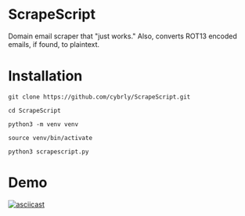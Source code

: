 # ScrapeScript
Domain email scraper that "just works." Also, converts ROT13 encoded emails, if found, to plaintext.

# Installation

```
git clone https://github.com/cybrly/ScrapeScript.git
```
```
cd ScrapeScript
```
```
python3 -m venv venv
```
```
source venv/bin/activate
```
```
python3 scrapescript.py
```
# Demo

[![asciicast]([https://asciinema.org/a/14.png)](https://asciinema.org/a/14](https://asciinema.org/a/THYcF29gnttaW09PPUdtb1n47))
